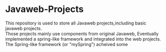 # Javaweb-Projects
This repository is used to store all Javaweb projects,including basic javaweb projects.<br>
Those projects mainly use components from original Javaweb, Eventually implemented a spring-like framework and integrated into the web projects. <br>
The Spring-like framework (or "mySpring") acheived some 

